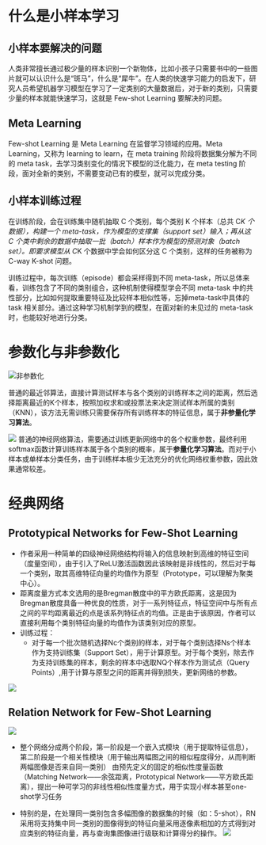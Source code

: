# 什么是小样本学习
## 小样本要解决的问题
人类非常擅长通过极少量的样本识别一个新物体，比如小孩子只需要书中的一些图片就可以认识什么是“斑马”，什么是“犀牛”。在人类的快速学习能力的启发下，研究人员希望机器学习模型在学习了一定类别的大量数据后，对于新的类别，只需要少量的样本就能快速学习，这就是 Few-shot Learning 要解决的问题。
## Meta Learning
Few-shot Learning 是 Meta Learning 在监督学习领域的应用。Meta Learning，又称为 learning to learn，在 meta training 阶段将数据集分解为不同的 meta task，去学习类别变化的情况下模型的泛化能力，在 meta testing 阶段，面对全新的类别，不需要变动已有的模型，就可以完成分类。
## 小样本训练过程
在训练阶段，会在训练集中随机抽取 C 个类别，每个类别 K 个样本（总共 C*K 个数据），构建一个 meta-task，作为模型的支撑集（support set）输入；再从这 C 个类中剩余的数据中抽取一批（batch）样本作为模型的预测对象（batch set）。即要求模型从 C*K 个数据中学会如何区分这 C 个类别，这样的任务被称为 C-way K-shot 问题。

训练过程中，每次训练（episode）都会采样得到不同 meta-task，所以总体来看，训练包含了不同的类别组合，这种机制使得模型学会不同 meta-task 中的共性部分，比如如何提取重要特征及比较样本相似性等，忘掉meta-task中具体的task 相关部分。通过这种学习机制学到的模型，在面对新的未见过的 meta-task 时，也能较好地进行分类。
# 参数化与非参数化
![非参数化](https://pic.imgdb.cn/item/66821d61d9c307b7e92904cc.png)

普通的最近邻算法，直接计算测试样本与各个类别的训练样本之间的距离，然后选择距离最近的K个样本，按照加权求和或投票法来决定测试样本所属的类别（KNN），该方法无需训练只需要保存所有训练样本的特征信息，属于**非参量化学习算法**。

![](https://pic.imgdb.cn/item/66821d9fd9c307b7e9295f0e.png)
普通的神经网络算法，需要通过训练更新网络中的各个权重参数，最终利用softmax函数计算训练样本属于各个类别的概率，属于**参量化学习算法**。而对于小样本或单样本分类任务，由于训练样本极少无法充分的优化网络权重参数，因此效果通常较差。

# 经典网络
## Prototypical Networks for Few-Shot Learning
- 作者采用一种简单的四级神经网络结构将输入的信息映射到高维的特征空间（度量空间），由于引入了ReLU激活函数因此该映射是非线性的，然后对于每一个类别，取其高维特征向量的均值作为原型（Prototype，可以理解为聚类中心）。
- 距离度量方式本文选用的是Bregman散度中的平方欧氏距离，这是因为Bregman散度具备一种优良的性质，对于一系列特征点，特征空间中与所有点之间的平均距离最近的点是该系列特征点的均值。正是由于该原因，作者可以直接利用每个类别特征向量的均值作为该类别对应的原型。
- 训练过程：
  - 对于每一个批次随机选择Nc个类别的样本，对于每个类别选择Ns个样本作为支持训练集（Support Set），用于计算原型。对于每个类别，除去作为支持训练集的样本，剩余的样本中选取NQ个样本作为测试点（Query Points）,用于计算与原型之间的距离并得到损失，更新网络的参数。
  
![](https://pic.imgdb.cn/item/66821e24d9c307b7e92a1bcf.png)


## Relation Network for Few-Shot Learning
![](https://pic.imgdb.cn/item/66821ebed9c307b7e92aea2f.png)
- 整个网络分成两个阶段，第一阶段是一个嵌入式模块（用于提取特征信息），第二阶段是一个相关性模块（用于输出两幅图之间的相似程度得分，从而判断两幅图像是否来自同一类别）
由预先定义的固定的相似性度量函数（Matching Network——余弦距离，Prototypical Network——平方欧氏距离），提出一种可学习的非线性相似性度量方式，用于实现小样本甚至one-shot学习任务

- 特别的是，在处理同一类别包含多幅图像的数据集的时候（如：5-shot），RN采用将支持集中同一类别的图像得到的特征向量采用逐像素相加的方式得到对应类别的特征向量，再与查询集图像进行级联和计算得分的操作。
![](https://pic.imgdb.cn/item/66821f16d9c307b7e92b6145.png)
